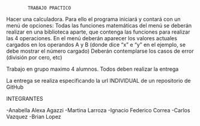 
            TRABAJO PRACTICO


Hacer una calculadora. 
Para ello el programa iniciará y contará con un menú de opciones: 
Todas las funciones matemáticas del menú se deberán realizar en una biblioteca aparte,
que contenga las funciones para realizar las 4 operaciones.
En el menú deberán aparecer los valores actuales cargados en los operandos A y B
(donde dice “x” e “y” en el ejemplo, se debe mostrar el número cargado)
Deberán contemplarse los casos de error (división por cero, etc)  



Trabajo en grupo maximo 4 alumnos. Todos deben realizar la entrega 


La entrega se realiza especificando la url INDIVIDUAL de un repositorio de GitHub

INTEGRANTES

-Anabella Alexa Agazzi
-Martina Larroza
-Ignacio Federico Correa
-Carlos Vazquez
-Brian Lopez
